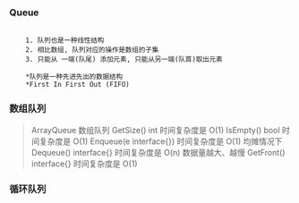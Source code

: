 
### Queue

```

    1. 队列也是一种线性结构
    2. 相比数组, 队列对应的操作是数组的子集
    3. 只能从 一端(队尾) 添加元素, 只能从另一端(队首)取出元素

    *队列是一种先进先出的数据结构
    *First In First Out (FIFO)

```


### 数组队列
> ArrayQueue 数组队列
> 	GetSize() int                   时间复杂度是 O(1)
>	IsEmpty() bool                  时间复杂度是 O(1)
>	Enqueue(e interface{})          时间复杂度是 O(1) 均摊情况下
>	Dequeue() interface{}           时间复杂度是 O(n) 数据量越大、越慢
>	GetFront() interface{}          时间复杂度是 O(1)

### 循环队列
